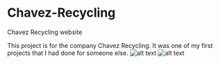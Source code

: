 # Chavez-Recycling
Chavez Recycling website 

This project is for the company Chavez Recycling. It was one of my first projects that I had done for someone else.
![alt text](https://github.com/shawnbaughcodes/Chavez-Recycling/blob/master/chevezrecycling1.png)
![alt text](https://github.com/shawnbaughcodes/Chavez-Recycling/blob/master/chevezrecycling2.png)
